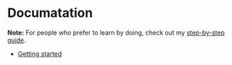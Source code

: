 # Documatation

**Note:** For people who prefer to learn by doing, check out my [step-by-step guide](/bruno.js/guides/).

- [Getting started](getting-started/)
